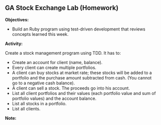 
## GA Stock Exchange Lab (Homework)

**Objectives:**

* Build an Ruby program using test-driven development that reviews concepts learned this week.

**Activity:**

Create a stock management program using TDD. It has to:
* Create an account for client (name, balance).
* Every client can create multiple portfolios.
* A client can buy stocks at market rate; these stocks will be added to a portfolio and the purchase amount subtracted from cash. (You cannot go to a negative cash balance).
* A client can sell a stock. The proceeds go into his account.
* List all client portfolios and their values (each portfolio value and sum of portfolio values) and the account balance.
* List all stocks in a portfolio.
* List all clients.

**Note:**